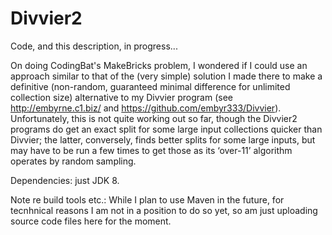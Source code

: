 # Divvier2

Code, and this description, in progress...

On doing CodingBat's MakeBricks problem, I wondered if I could use an approach similar to that of the (very simple) solution I made there to make a definitive (non-random, guaranteed minimal difference for unlimited collection size) alternative to my Divvier program (see http://embyrne.c1.biz/ and https://github.com/embyr333/Divvier). Unfortunately, this is not quite working out so far, though the Divvier2 programs do get an exact split for some large input collections quicker than Divvier; the latter, conversely, finds better splits for some large inputs, but may have to be run a few times to get those as its ‘over-11’ algorithm operates by random sampling.

Dependencies: just JDK 8.

Note re build tools etc.: While I plan to use Maven in the future, for tecnhnical reasons I am not in a position to do so yet, so am just uploading source code files here for the moment.